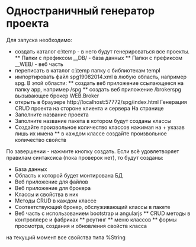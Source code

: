 Одностраничный генератор проекта
========
Для запуска необходимо:
* создать каталог c:\temp - в него будут генерироваться все проекты. 
** Папки с префиксом __DB/ - база данных
** Папки с префиксом __WEB/ - веб часть
* переписать в каталог c:\temp папку с библиотекам templ
* импортировать файл spg19082014.xml в любую область, например spg. В этой области:
** создать веб приложение ссылающееся на папку app, например /spg
** создать веб приложение /brokerspg вызывающее брокер WEB.Broker
* открыть в браузере http://localhost:57772/spg/index.html
Генерация CRUD проекта на стороне клиента и сервера
На странице
* Заполните название проекта
* Заполните название пакета в котором будут созданы классы
* Создайте произвольное количество классов нажимая на + указав лишь их имена
** в каждом классе создайте произвольное количество свойств

По завершении - нажмите кнопку создать. Если всё удовлетворяет правилам синтаксиса (пока проверок нет), то будут созданы:
* База данных
* Область к которой будет монтирована БД
* Веб приложение для файлов
* Веб приложение для брокера
* Классы и свойства в них
* Методы CRUD в каждом классе
* Соответствующий брокер, обслуживающий классы в пакете
* Веб часть с использованием bootstrap и angularjs
** CRUD методы в контроллере и фабриках
** роутинг
** меню классов
** формы просмотра,  создания и обновления свойств класса

на текущий момент все свойства типа %String
